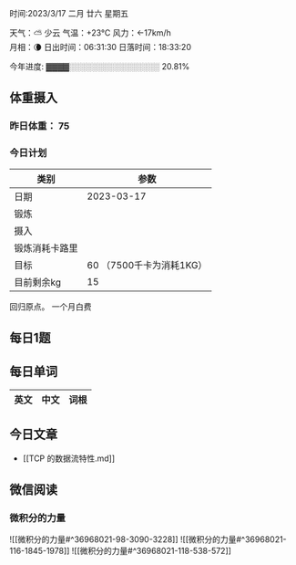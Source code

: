 

时间:2023/3/17 二月 廿六 星期五

天气：⛅️  少云 气温：+23°C 风力：←17km/h  
月相：🌘 日出时间：06:31:30 日落时间：18:33:20

今年进度: ▓▓▓▓░░░░░░░░░░░░░░░░ 20.81%

## 体重摄入

### 昨日体重： 75
### 今日计划
| 类别           | 参数                    |
| -------------- | ----------------------- |
| 日期           | 2023-03-17               |
| 锻炼           |               |
| 摄入           |  |
| 锻炼消耗卡路里 | |
| 目标           | 60      （7500千卡为消耗1KG）                |
| 目前剩余kg               |   15                       |

回归原点。 一个月白费


## 每日1题


## 每日单词

| 英文       | 中文       |词根|
| ---------- | ---------- | ---|


## 今日文章

- [[TCP 的数据流特性.md]]

## 微信阅读

<!-- start of weread -->

### 微积分的力量
![[微积分的力量#^36968021-98-3090-3228]]
![[微积分的力量#^36968021-116-1845-1978]]
![[微积分的力量#^36968021-118-538-572]]

<!-- end of weread -->

